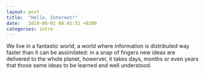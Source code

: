 ```yaml
---
layout: post
title:  "Hello, Internet!"
date:   2019-06-01 08:41:51 +0200
categories: intro
---
```


We live in a fantastic world, a world where information is distributed way faster
than it can be assimilated: in a snap of fingers  new ideas are delivered to the
whole planet, howerver, it takes days, months or even years that those same ideas 
to be learned and well understood.
